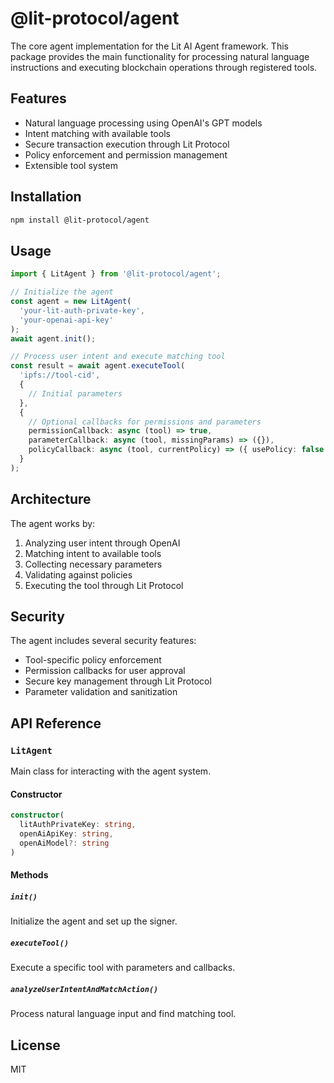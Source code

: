 # @lit-protocol/agent

The core agent implementation for the Lit AI Agent framework. This package provides the main functionality for processing natural language instructions and executing blockchain operations through registered tools.

## Features

- Natural language processing using OpenAI's GPT models
- Intent matching with available tools
- Secure transaction execution through Lit Protocol
- Policy enforcement and permission management
- Extensible tool system

## Installation

```bash
npm install @lit-protocol/agent
```

## Usage

```typescript
import { LitAgent } from '@lit-protocol/agent';

// Initialize the agent
const agent = new LitAgent(
  'your-lit-auth-private-key',
  'your-openai-api-key'
);
await agent.init();

// Process user intent and execute matching tool
const result = await agent.executeTool(
  'ipfs://tool-cid',
  {
    // Initial parameters
  },
  {
    // Optional callbacks for permissions and parameters
    permissionCallback: async (tool) => true,
    parameterCallback: async (tool, missingParams) => ({}),
    policyCallback: async (tool, currentPolicy) => ({ usePolicy: false })
  }
);
```

## Architecture

The agent works by:
1. Analyzing user intent through OpenAI
2. Matching intent to available tools
3. Collecting necessary parameters
4. Validating against policies
5. Executing the tool through Lit Protocol

## Security

The agent includes several security features:
- Tool-specific policy enforcement
- Permission callbacks for user approval
- Secure key management through Lit Protocol
- Parameter validation and sanitization

## API Reference

### `LitAgent`

Main class for interacting with the agent system.

#### Constructor
```typescript
constructor(
  litAuthPrivateKey: string,
  openAiApiKey: string,
  openAiModel?: string
)
```

#### Methods

##### `init()`
Initialize the agent and set up the signer.

##### `executeTool()`
Execute a specific tool with parameters and callbacks.

##### `analyzeUserIntentAndMatchAction()`
Process natural language input and find matching tool.

## License

MIT
